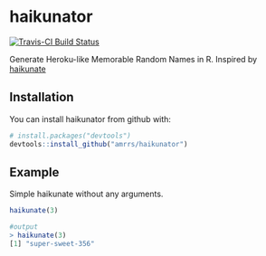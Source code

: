 # haikunator

[![Travis-CI Build Status](https://travis-ci.org/amrrs/haikunator.svg?branch=master)](https://travis-ci.org/amrrs/haikunator)

Generate Heroku-like Memorable Random Names in R. Inspired by [haikunate](https://github.com/usmanbashir/haikunator)

## Installation

You can install haikunator from github with:


``` r
# install.packages("devtools")
devtools::install_github("amrrs/haikunator")
```

## Example

Simple haikunate without any arguments. 

``` r
haikunate(3)

#output
> haikunate(3)
[1] "super-sweet-356"
```
